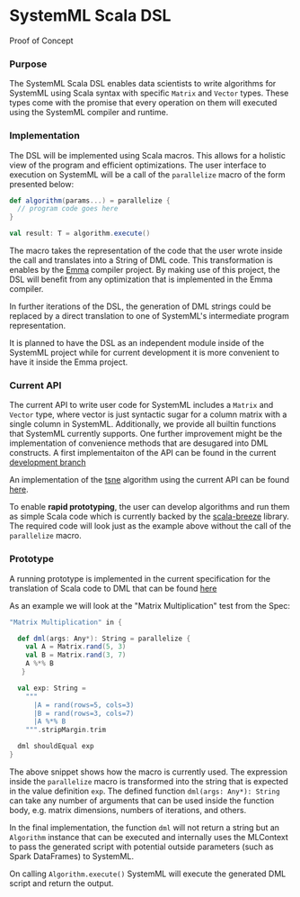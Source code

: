 # SystemML Scala DSL
Proof of Concept

### Purpose

The SystemML Scala DSL enables data scientists to write algorithms for SystemML
using Scala syntax with specific `Matrix` and `Vector` types. These types come with the promise that every operation on them will executed using the SystemML compiler and runtime.

### Implementation

The DSL will be implemented using Scala macros. This allows for a holistic view of the program and efficient optimizations. The user interface to execution on SystemML will be a call of the `parallelize` macro of the form presented below:

```Scala
def algorithm(params...) = parallelize {
  // program code goes here
}

val result: T = algorithm.execute()
```

The macro takes the representation of the code that the user wrote inside the call and translates into a String of DML code.
This transformation is enables by the [Emma]() compiler project. By making use of this project, the DSL will benefit from any optimization that is implemented in the Emma compiler.

In further iterations of the DSL, the generation of DML strings could be replaced by a direct translation to one of SystemML's intermediate program representation.

It is planned to have the DSL as an independent module inside of the SystemML project while for current development it is more convenient to have it inside the Emma project.

### Current API

The current API to write user code for SystemML includes a `Matrix` and `Vector` type, where vector is just syntactic sugar for a column matrix with a single column in SystemML.
Additionally, we provide all builtin functions that SystemML currently supports. One further improvement might be the implementation of convenience methods that are desugared into DML constructs.
A first implementaiton of the API can be found in the current [development branch](https://github.com/fschueler/emma/tree/sysml-dsl/emma-sysml-dsl/src/main/scala/eu/stratosphere/emma/sysml/api)

An implementation of the [tsne](https://en.wikipedia.org/wiki/T-distributed_stochastic_neighbor_embedding) algorithm using the current API can be found [here](https://github.com/fschueler/emma/blob/sysml-dsl/emma-sysml-dsl/src/main/scala/eu/stratosphere/emma/sysml/examples/TSNE.scala).

To enable **rapid prototyping**, the user can develop algorithms and run them as simple Scala code which is currently backed by the [scala-breeze](https://github.com/scalanlp/breeze) library. The required code will look just as the example above without the call of the `parallelize` macro.

### Prototype

A running prototype is implemented in the current specification for the translation of Scala code to DML that can be found [here](https://github.com/fschueler/emma/blob/sysml-dsl/emma-sysml-dsl/src/test/scala/eu/stratosphere/emma/sysml/macros/RewriteMacrosSpec.scala)

As an example we will look at the "Matrix Multiplication" test from the Spec:

```Scala
"Matrix Multiplication" in {

  def dml(args: Any*): String = parallelize {
    val A = Matrix.rand(5, 3)
    val B = Matrix.rand(3, 7)
    A %*% B
   }

  val exp: String =
    """
      |A = rand(rows=5, cols=3)
      |B = rand(rows=3, cols=7)
      |A %*% B
    """.stripMargin.trim

  dml shouldEqual exp
}
```
The above snippet shows how the macro is currently used. The expression inside the `parallelize` macro is transformed into the string that is expected in the value definition `exp`.
The defined function `dml(args: Any*): String` can take any number of arguments that can be used inside the function body, e.g. matrix dimensions, numbers of iterations, and others.

In the final implementation, the function `dml` will not return a string but an `Algorithm` instance that can be executed and internally uses the MLContext to pass the generated script with potential outside parameters (such as Spark DataFrames) to SystemML.

On calling `Algorithm.execute()` SystemML will execute the generated DML script and return the output.

